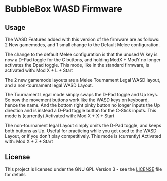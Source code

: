 # BubbleBox WASD Firmware

## Usage
The WASD Features added with this version of the firmware are as follows: 2 New gamemodes, and 1 small change to the Default Melee configuration.

The change to the default Melee configuration is that the unused W key is now a D-Pad toggle for the C buttons, and holding ModX + ModY no longer activates the Dpad toggle. This mode, like in the standard firmware, is activated with: Mod X + L + Start

The 2 new gamemode layouts are a Melee Tournament Legal WASD layout, and a non-tournament legal WASD Layout.

The Tournament Legal mode simply swaps the D-Pad toggle and Up keys. So now the movement buttons work like the WASD keys on keyboard, hence the name. And the bottom right pinky button no longer inputs the Up direction and is instead a D-Pad toggle button for the C-Stick inputs. This mode is (currently) Activated with: Mod X + X + Start

The non-tournament legal Layout simply omits the D-Pad toggle, and keeps both buttons as Up. Useful for practicing while you get used to the WASD Layout, or if you don't play competitively. This mode is (currently) Activated with: Mod X + Z + Start

## License

This project is licensed under the GNU GPL Version 3 - see the [LICENSE](LICENSE) file for details
